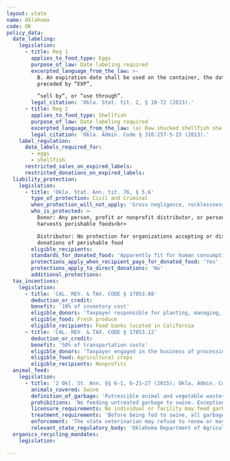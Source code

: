 ```yaml
---
layout: state
name: Oklahoma
code: OK
policy_data:
  date_labeling:
    legislation:
      - title: Reg 1
        applies_to_food_type: Eggs
        purpose_of_law: Date labeling required
        excerpted_language_from_the_law: >-
          B. An expiration date shall be used on the container, the date shall be
          preceded by “EXP”,

          “sell by”, or “use through”.
        legal_citation: 'Okla. Stat. tit. 2, § 10-72 (2013).'
      - title: Reg 2
        applies_to_food_type: Shellfish
        purpose_of_law: Date labeling required
        excerpted_language_from_the_law: (a) Raw shucked shellfish shall be obtained in nonreturnable packages which bear a legible label that identifies the . . . (2) The “sell by” or “best if used by” date for packages with a capacity of less than 1.89 L (one-half gallon) or the date shucked for packages with a capacity of 1.89 L (one-half gallon) or more.
        legal_citation: 'Okla. Admin. Code § 310:257-5-15 (2013).'
    label_regulation:
      date_labels_required_for:
        - eggs
        - shellfish
      restricted_sales_on_expired_labels:
      restricted_donations_on_expired_labels:
  liability_protection:
    legislation:
      - title: 'Okla. Stat. Ann. tit. 76, § 5.6'
        type_of_protection: Civil and Criminal
        when_protection_will_not_apply: 'Gross negligence, recklessness, or intentional misconduct'
        who_is_protected: >-
          Donor: Any person, profit or nonprofit distributor, or person who
          harvests perishable foods<br>

          Distributor: No protection for organizations accepting or distributing
          donations of perishable food
        eligible_recipients:
        standards_for_donated_food: 'Apparently fit for human consumption; includes food not readily marketable due to appearance, freshness, or grade'
        protections_apply_when_recipient_pays_for_donated_food: 'Yes'
        protections_apply_to_direct_donations: 'No'
        additional_protections:
  tax_incentives:
    legislation:
      - title: 'CAL. REV. & TAX. CODE § 17053.88'
        deduction_or_credit:
        benefit: '10% of inventory cost'
        eligible_donors: 'Taxpayer responsible for planting, managing, and harvesting crops'
        eligible_food: Fresh produce
        eligible_recipients: Food banks located in California
      - title: 'CAL. REV. & TAX. CODE § 17053.12'
        deduction_or_credit:
        benefit: '50% of transportation costs'
        eligible_donors: 'Taxpayer engaged in the business of processing, distributing, or selling agricultural products'
        eligible_food: Agricultural crops
        eligible_recipients: Nonprofits
  animal_feed:
    legislation:
      - title: '2 Okl. St. Ann. §§ 6-1, 6-21–27 (2015); Okla. Admin. Code 35:15-35-2 (2015)'
        animals_covered: Swine
        definition_of_garbage: 'Putrescible animal and vegetable wastes resulting from the handling, preparation, cooking, and consumption of foods, including fish, poultry, or animal carcasses or parts. 2 Okl. St. Ann. § 6-21 (2015).'
        prohibitions: 'No feeding untreated garbage to swine. Exception for individuals feeding household garbage. 2 Okl. St. Ann. §§ 6-22, 27 (2015).'
        licensure_requirements: No individual or facility may feed garbage to swine unless it has obtained a permit from the state veterinarian. 2 Okl. St. Ann. § 6-22 (2015).
        treatment_requirements: 'Before being fed to swine, all garbage, regardless of previous processing, must be thoroughly heated to at least 212 degrees Fahrenheit and maintained at this temperature for at least 30 minutes, or else be treated in some other manner approved by the state. Okla. Admin. Code 35:15-35-2 (2015).'
        enforcement: 'The state veterinarian may refuse to renew or may suspend any permit, and the state may revoke any permit has been issued if the holder violates the garbage-feeding rule. 2 Okl. St. Ann. § 6-22 (2015).'
        relevant_state_regulatory_body: 'Oklahoma Department of Agriculture & Forestry (§ 6-1 (2015)), <a href="http://www.oda.state.ok.us/" target="_blank">http://www.oda.state.ok.us/</a>.'
  organics_recycling_mandates:
    legislation:

---
```

